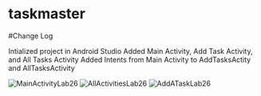 # taskmaster

#Change Log

Intialized project in Android Studio
Added Main Activity, Add Task Activity, and All Tasks Activity
Added Intents from Main Activity to AddTasksActity and AllTasksActivity

![MainActivityLab26](https://user-images.githubusercontent.com/114770792/218926597-a5240327-1850-47c6-812a-bef8d5739751.png)
![AllActivitiesLab26](https://user-images.githubusercontent.com/114770792/218926643-f71208bb-cb66-4099-9631-f7c9ae079fb0.png)
![AddATaskLab26](https://user-images.githubusercontent.com/114770792/218926656-d346a9e4-3729-46e9-b0f9-8400aa249b6e.png)

